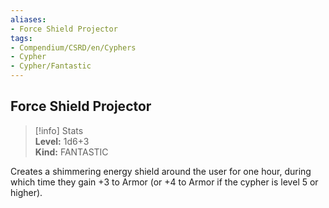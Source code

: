 ```yaml
---
aliases:
- Force Shield Projector
tags:
- Compendium/CSRD/en/Cyphers
- Cypher
- Cypher/Fantastic
---
```


  
## Force Shield Projector  
>[!info] Stats  
> **Level:** 1d6+3  
> **Kind:** FANTASTIC
  
Creates a shimmering energy shield around the user for one hour, during which time they gain +3 to Armor (or +4 to Armor if the cypher is level 5 or higher).